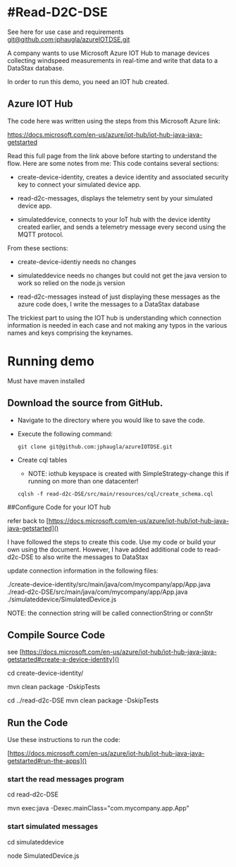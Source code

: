 #Read-D2C-DSE
========================
See here for use case and requirements 
[git@github.com:jphaugla/azureIOTDSE.git]()

A company wants to use Microsoft Azure IOT Hub to manage devices collecting windspeed measurements in real-time and write that data to a DataStax database.

In order to run this demo, you need an IOT hub created.

##  Azure IOT Hub
The code here was written using the steps from this Microsoft Azure link:

[https://docs.microsoft.com/en-us/azure/iot-hub/iot-hub-java-java-getstarted ]()

Read this full page from the link above before starting to understand the flow.  Here are some notes from me:
This code contains several sections:
  
*  create-device-identity, creates a device identity and associated security key to connect your simulated device app.
  
*  read-d2c-messages, displays the telemetry sent by your simulated device app.
 
*  simulateddevice, connects to your IoT hub with the device identity created earlier, and sends a telemetry message every second using the MQTT protocol.

From these sections:

*  	create-device-identiy needs no changes
  
*  	simulateddevice needs no changes but could not get the java version to work so relied on the node.js version
   
*  	read-d2c-messages   instead of just displaying these messages as the azure code does, I write the messages to a DataStax database

The trickiest part to using the IOT hub is understanding which connection information is needed in each case and not making any typos in the various names and keys comprising the keynames.   

# Running demo

Must have maven installed 

## Download the source from GitHub.

  * Navigate to the directory where you would like to save the code.
  * Execute the following command:
 
 
       `git clone git@github.com:jphaugla/azureIOTDSE.git`

 * Create cql tables
     *  NOTE:  iothub keyspace is created with SimpleStrategy-change this if running on more than one datacenter!

    `cqlsh -f read-d2c-DSE/src/main/resources/cql/create_schema.cql`

##Configure Code for your IOT hub

refer back to 
[https://docs.microsoft.com/en-us/azure/iot-hub/iot-hub-java-java-getstarted]()

I have followed the steps to create this code.  Use my code or build your own using the document.  However, I have added additional code to read-d2c-DSE to also write the messages to DataStax

update connection information in the following files:

./create-device-identity/src/main/java/com/mycompany/app/App.java
./read-d2c-DSE/src/main/java/com/mycompany/app/App.java
./simulateddevice/SimulatedDevice.js


NOTE:  the connection string will be called connectionString or connStr

## Compile Source Code
 see [https://docs.microsoft.com/en-us/azure/iot-hub/iot-hub-java-java-getstarted#create-a-device-identity]()
 
 cd create-device-identity/

mvn clean package -DskipTests


 
cd ../read-d2c-DSE
mvn clean package -DskipTests

##  Run the Code

Use these instructions to run the code:

[https://docs.microsoft.com/en-us/azure/iot-hub/iot-hub-java-java-getstarted#run-the-apps]()

### start the read messages program

cd read-d2c-DSE

mvn exec:java -Dexec.mainClass="com.mycompany.app.App" 

### start simulated messages

cd simulateddevice

node SimulatedDevice.js










